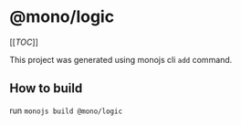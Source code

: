 # @mono/logic

[[_TOC_]]

This project was generated using monojs cli `add` command.

## How to build

run `monojs build @mono/logic`
